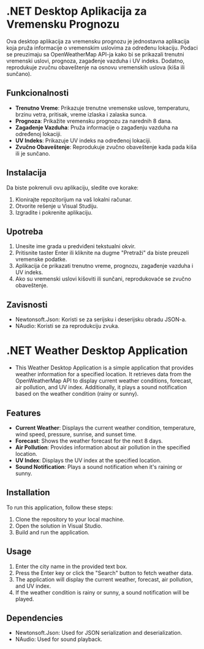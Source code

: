 # .NET Desktop Aplikacija za Vremensku Prognozu

Ova desktop aplikacija za vremensku prognozu je jednostavna aplikacija koja pruža informacije o vremenskim uslovima za određenu lokaciju. Podaci se preuzimaju sa OpenWeatherMap API-ja kako bi se prikazali trenutni vremenski uslovi, prognoza, zagađenje vazduha i UV indeks. Dodatno, reprodukuje zvučnu obaveštenje na osnovu vremenskih uslova (kiša ili sunčano).

## Funkcionalnosti
- **Trenutno Vreme**: Prikazuje trenutne vremenske uslove, temperaturu, brzinu vetra, pritisak, vreme izlaska i zalaska sunca.
- **Prognoza**: Prikažite vremensku prognozu za narednih 8 dana.
- **Zagađenje Vazduha**: Pruža informacije o zagađenju vazduha na određenoj lokaciji.
- **UV Indeks**: Prikazuje UV indeks na određenoj lokaciji.
- **Zvučno Obaveštenje**: Reprodukuje zvučno obaveštenje kada pada kiša ili je sunčano.

## Instalacija
Da biste pokrenuli ovu aplikaciju, sledite ove korake:
1. Klonirajte repozitorijum na vaš lokalni računar.
2. Otvorite rešenje u Visual Studiju.
3. Izgradite i pokrenite aplikaciju.

## Upotreba
1. Unesite ime grada u predviđeni tekstualni okvir.
2. Pritisnite taster Enter ili kliknite na dugme "Pretraži" da biste preuzeli vremenske podatke.
3. Aplikacija će prikazati trenutno vreme, prognozu, zagađenje vazduha i UV indeks.
4. Ako su vremenski uslovi kišoviti ili sunčani, reprodukovaće se zvučno obaveštenje.

## Zavisnosti
- Newtonsoft.Json: Koristi se za serijsku i deserijsku obradu JSON-a.
- NAudio: Koristi se za reprodukciju zvuka.



# .NET Weather Desktop Application 

- This Weather Desktop Application is a simple application that provides weather information for a specified location. It retrieves data from the OpenWeatherMap API to display current weather conditions, forecast, air pollution, and UV index. Additionally, it plays a sound notification based on the weather condition (rainy or sunny).

## Features
- **Current Weather**: Displays the current weather condition, temperature, wind speed, pressure, sunrise, and sunset time.
- **Forecast**: Shows the weather forecast for the next 8 days.
- **Air Pollution**: Provides information about air pollution in the specified location.
- **UV Index**: Displays the UV index at the specified location.
- **Sound Notification**: Plays a sound notification when it's raining or sunny.

## Installation
To run this application, follow these steps:
1. Clone the repository to your local machine.
2. Open the solution in Visual Studio.
3. Build and run the application.

## Usage
1. Enter the city name in the provided text box.
2. Press the Enter key or click the "Search" button to fetch weather data.
3. The application will display the current weather, forecast, air pollution, and UV index.
4. If the weather condition is rainy or sunny, a sound notification will be played.

## Dependencies
- Newtonsoft.Json: Used for JSON serialization and deserialization.
- NAudio: Used for sound playback.

